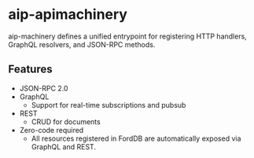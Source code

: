 # aip-apimachinery

aip-machinery defines a unified entrypoint for registering HTTP handlers, GraphQL resolvers, and JSON-RPC methods.

## Features

* JSON-RPC 2.0
* GraphQL
  * Support for real-time subscriptions and pubsub
* REST
  * CRUD for documents
* Zero-code required
  * All resources registered in FordDB are automatically exposed via GraphQL and REST.
